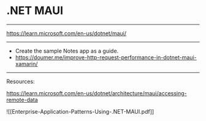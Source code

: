 # .NET MAUI
---

https://learn.microsoft.com/en-us/dotnet/maui/

---

- Create the sample Notes app as a guide.
- https://doumer.me/improve-http-request-performance-in-dotnet-maui-xamarin/

---

Resources:

https://learn.microsoft.com/en-us/dotnet/architecture/maui/accessing-remote-data

![[Enterprise-Application-Patterns-Using-.NET-MAUI.pdf]]